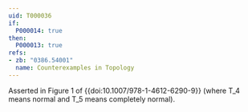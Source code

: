 ```yaml
---
uid: T000036
if:
  P000014: true
then:
  P000013: true
refs:
- zb: "0386.54001"
  name: Counterexamples in Topology
---
```



Asserted in Figure 1 of {{doi:10.1007/978-1-4612-6290-9}}
(where T_4 means normal and T_5 means completely normal).

